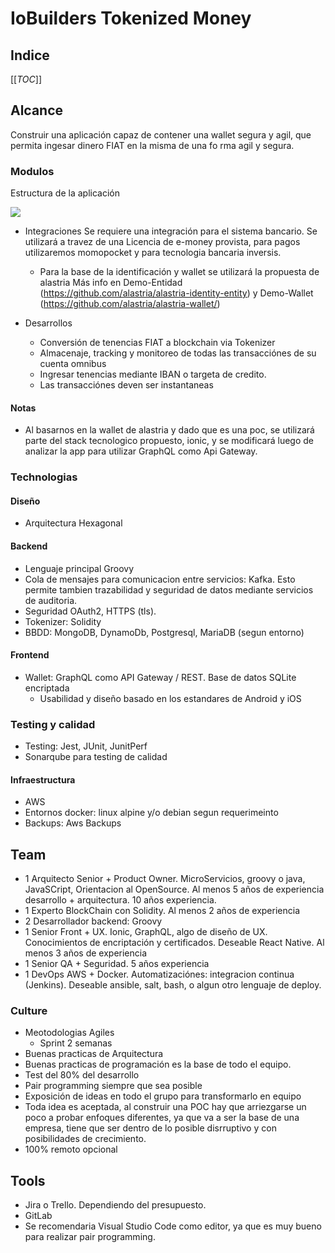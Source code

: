 # IoBuilders Tokenized Money

## Indice
[[_TOC_]]

## Alcance

  Construir una aplicación capaz de contener una wallet segura y agil, que permita ingesar dinero FIAT en la misma de una fo rma agil y segura.

### Modulos

Estructura de la aplicación

![](https://www.lucidchart.com/publicSegments/view/bbc8eda2-83c8-4971-90ea-184442d01643/image.jpeg)

- Integraciones
    Se requiere una integración para el sistema bancario. Se utilizará a travez de una Licencia de e-money provista, para pagos utilizaremos momopocket y para tecnologia bancaria inversis.
    - Para la base de la identificación y wallet se utilizará la propuesta de alastria
    Más info en Demo-Entidad (https://github.com/alastria/alastria-identity-entity) y Demo-Wallet (https://github.com/alastria/alastria-wallet/)

- Desarrollos
    - Conversión de tenencias FIAT a blockchain via Tokenizer
    - Almacenaje, tracking y monitoreo de todas las transacciónes de su cuenta omnibus
    - Ingresar tenencias mediante IBAN o targeta de credito.
    - Las transacciónes deven ser instantaneas

#### Notas

  * Al basarnos en la wallet de alastria y dado que es una poc, se utilizará parte del stack tecnologico propuesto, ionic, y se modificará luego de analizar la app para utilizar GraphQL como Api Gateway.

### Technologias

#### Diseño

 * Arquitectura Hexagonal

#### Backend

 * Lenguaje principal Groovy
 * Cola de mensajes para comunicacion entre servicios: Kafka. Esto permite tambien trazabilidad y seguridad de datos mediante servicios de auditoria.
 * Seguridad OAuth2, HTTPS (tls).
 * Tokenizer: Solidity
 * BBDD: MongoDB, DynamoDb, Postgresql, MariaDB (segun entorno)

#### Frontend
 * Wallet: GraphQL como API Gateway / REST. Base de datos SQLite encriptada
    * Usabilidad y diseño basado en los estandares de Android y iOS

### Testing y calidad

 * Testing: Jest, JUnit, JunitPerf 
 * Sonarqube para testing de calidad

#### Infraestructura

 * AWS
 * Entornos docker: linux alpine y/o debian segun requerimeinto
 * Backups: Aws Backups

## Team

 * 1 Arquitecto Senior + Product Owner. MicroServicios, groovy o java, JavaSCript, Orientacion al OpenSource. Al menos 5 años de experiencia desarrollo + arquitectura. 10 años experiencia.
 * 1 Experto BlockChain con Solidity. Al menos 2 años de experiencia
 * 2 Desarrollador backend: Groovy
 * 1 Senior Front + UX. Ionic, GraphQL, algo de diseño de UX. Conocimientos de encriptación y certificados. Deseable React Native. Al menos 3 años de experiencia
 * 1 Senior QA + Seguridad. 5 años experiencia
 * 1 DevOps AWS + Docker. Automatizaciónes: integracion continua (Jenkins). Deseable ansible, salt, bash, o algun otro lenguaje de deploy.

### Culture

 * Meotodologias Agiles
    * Sprint 2 semanas
 * Buenas practicas de Arquitectura
 * Buenas practicas de programación es la base de todo el equipo.
 * Test del 80% del desarrollo
 * Pair programming siempre que sea posible
 * Exposición de ideas en todo el grupo para transformarlo en equipo
 * Toda idea es aceptada, al construir una POC hay que arriezgarse un poco a probar enfoques diferentes, ya que va a ser la base de una empresa, tiene que ser dentro de lo posible disrruptivo y con posibilidades de crecimiento.
 * 100% remoto opcional

## Tools

 * Jira o Trello. Dependiendo del presupuesto.
 * GitLab
 * Se recomendaria Visual Studio Code como editor, ya que es muy bueno para realizar pair programming.
 